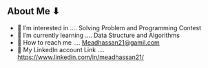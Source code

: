 <h2>About Me ⬇</h2>

- 👀 I’m interested in .... Solving Problem and Programming Contest 
- 🌱 I’m currently learning .... Data Structure and Algorithms 
- 💬 How to reach me .... Meadhassan21@gamil.com
- 🔹 My LinkedIn account Link ....  https://www.linkedin.com/in/meadhassan21/

<!---
MeadHassan21/MeadHassan21 is a ✨ special ✨ repository because its `README.md` (this file) appears on your GitHub profile.
You can click the Preview link to take a look at your changes.
--->
